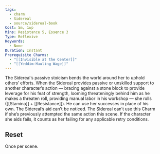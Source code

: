 ```yaml
---
tags:
  - charm
  - Sidereal
  - source/sidereal-book
Cost: 5m, 1wp
Mins: Resistance 5, Essence 3
Type: Reflexive
Keywords:
  - None
Duration: Instant
Prerequisite Charms:
  - "[[Invisible at the Center]]"
  - "[[Yeddim-Hauling Wage]]"
---
```

The Sidereal’s passive stoicism bends the world around her to uphold others’ efforts. When the Sidereal provides passive or unskilled support to another character’s action — bracing against a stone block to provide leverage for his feat of strength, looming threateningly behind him as he makes a threaten roll, providing manual labor in his workshop — she rolls ([[Stamina]] + [[Resistance]]). He can use her successes in place of his own. The Sidereal’s aid can’t be noticed. The Sidereal can’t use this Charm if she’s previously attempted the same action this scene. If the character she aids fails, it counts as her failing for any applicable retry conditions. 
## Reset
Once per scene.